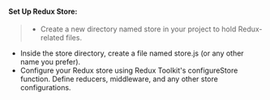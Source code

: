 #### Set Up Redux Store:
> - Create a new directory named store in your project to hold Redux-related files.
  - Inside the store directory, create a file named store.js (or any other name you prefer).
  - Configure your Redux store using Redux Toolkit's configureStore function. Define reducers, middleware, and any other store configurations.
